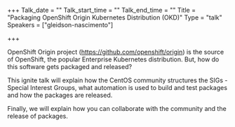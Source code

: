 +++
Talk_date = ""
Talk_start_time = ""
Talk_end_time = ""
Title = "Packaging OpenShift Origin Kubernetes Distribution (OKD)"
Type = "talk"
Speakers = ["gleidson-nascimento"]

+++

OpenShift Origin project (https://github.com/openshift/origin) is the source of OpenShift, the popular Enterprise Kubernetes distribution. But, how do this software gets packaged and released?

This ignite talk will explain how the CentOS community structures the SIGs - Special Interest Groups, what automation is used to build and test packages and how the packages are released.

Finally, we will explain how you can collaborate with the community and the release of packages.